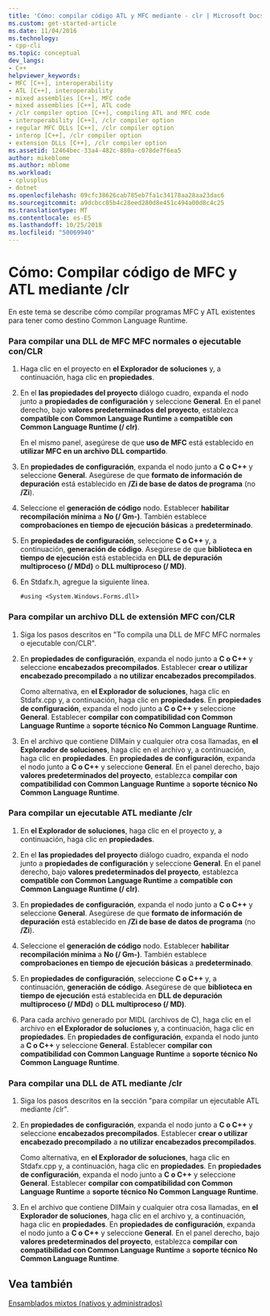 ```yaml
---
title: 'Cómo: compilar código ATL y MFC mediante - clr | Microsoft Docs'
ms.custom: get-started-article
ms.date: 11/04/2016
ms.technology:
- cpp-cli
ms.topic: conceptual
dev_langs:
- C++
helpviewer_keywords:
- MFC [C++], interoperability
- ATL [C++], interoperability
- mixed assemblies [C++], MFC code
- mixed assemblies [C++], ATL code
- /clr compiler option [C++], compiling ATL and MFC code
- interoperability [C++], /clr compiler option
- regular MFC DLLs [C++], /clr compiler option
- interop [C++], /clr compiler option
- extension DLLs [C++], /clr compiler option
ms.assetid: 12464bec-33a4-482c-880a-c078de7f6ea5
author: mikeblome
ms.author: mblome
ms.workload:
- cplusplus
- dotnet
ms.openlocfilehash: 09cfc38626cab785eb7fa1c34178aa28aa23dac6
ms.sourcegitcommit: a9dcbcc85b4c28eed280d8e451c494a00d8c4c25
ms.translationtype: MT
ms.contentlocale: es-ES
ms.lasthandoff: 10/25/2018
ms.locfileid: "50069940"
---
```

# <a name="how-to-compile-mfc-and-atl-code-by-using-clr"></a>Cómo: Compilar código de MFC y ATL mediante /clr

En este tema se describe cómo compilar programas MFC y ATL existentes para tener como destino Common Language Runtime.

### <a name="to-compile-an-mfc-executable-or-regular-mfc-dll-by-using-clr"></a>Para compilar una DLL de MFC MFC normales o ejecutable con/CLR

1. Haga clic en el proyecto en **el Explorador de soluciones** y, a continuación, haga clic en **propiedades**.

1. En el **las propiedades del proyecto** diálogo cuadro, expanda el nodo junto a **propiedades de configuración** y seleccione **General**. En el panel derecho, bajo **valores predeterminados del proyecto**, establezca **compatible con Common Language Runtime** a **compatible con Common Language Runtime (/ clr)**.

   En el mismo panel, asegúrese de que **uso de MFC** está establecido en **utilizar MFC en un archivo DLL compartido**.

1. En **propiedades de configuración**, expanda el nodo junto a **C o C++** y seleccione **General**. Asegúrese de que **formato de información de depuración** está establecido en **/Zi de base de datos de programa** (no **/Zi**).

1. Seleccione el **generación de código** nodo. Establecer **habilitar recompilación mínima** a **No (/ Gm-)**. También establece **comprobaciones en tiempo de ejecución básicas** a **predeterminado**.

1. En **propiedades de configuración**, seleccione **C o C++** y, a continuación, **generación de código**. Asegúrese de que **biblioteca en tiempo de ejecución** está establecida en **DLL de depuración multiproceso (/ MDd)** o **DLL multiproceso (/ MD)**.

1. En Stdafx.h, agregue la siguiente línea.

    ```
    #using <System.Windows.Forms.dll>
    ```

### <a name="to-compile-an-mfc-extension-dll-by-using-clr"></a>Para compilar un archivo DLL de extensión MFC con/CLR

1. Siga los pasos descritos en "To compila una DLL de MFC MFC normales o ejecutable con/CLR".

1. En **propiedades de configuración**, expanda el nodo junto a **C o C++** y seleccione **encabezados precompilados**. Establecer **crear o utilizar encabezado precompilado** a **no utilizar encabezados precompilados**.

   Como alternativa, en **el Explorador de soluciones**, haga clic en Stdafx.cpp y, a continuación, haga clic en **propiedades**. En **propiedades de configuración**, expanda el nodo junto a **C o C++** y seleccione **General**. Establecer **compilar con compatibilidad con Common Language Runtime** a **soporte técnico No Common Language Runtime**.

1. En el archivo que contiene DllMain y cualquier otra cosa llamadas, en **el Explorador de soluciones**, haga clic en el archivo y, a continuación, haga clic en **propiedades**. En **propiedades de configuración**, expanda el nodo junto a **C o C++** y seleccione **General**. En el panel derecho, bajo **valores predeterminados del proyecto**, establezca **compilar con compatibilidad con Common Language Runtime** a **soporte técnico No Common Language Runtime**.

### <a name="to-compile-an-atl-executable-by-using-clr"></a>Para compilar un ejecutable ATL mediante /clr

1. En **el Explorador de soluciones**, haga clic en el proyecto y, a continuación, haga clic en **propiedades**.

1. En el **las propiedades del proyecto** diálogo cuadro, expanda el nodo junto a **propiedades de configuración** y seleccione **General**. En el panel derecho, bajo **valores predeterminados del proyecto**, establezca **compatible con Common Language Runtime** a **compatible con Common Language Runtime (/ clr)**.

1. En **propiedades de configuración**, expanda el nodo junto a **C o C++** y seleccione **General**. Asegúrese de que **formato de información de depuración** está establecido en **/Zi de base de datos de programa** (no **/Zi**).

1. Seleccione el **generación de código** nodo. Establecer **habilitar recompilación mínima** a **No (/ Gm-)**. También establece **comprobaciones en tiempo de ejecución básicas** a **predeterminado**.

1. En **propiedades de configuración**, seleccione **C o C++** y, a continuación, **generación de código**. Asegúrese de que **biblioteca en tiempo de ejecución** está establecida en **DLL de depuración multiproceso (/ MDd)** o **DLL multiproceso (/ MD)**.

1. Para cada archivo generado por MIDL (archivos de C), haga clic en el archivo en **el Explorador de soluciones** y, a continuación, haga clic en **propiedades**. En **propiedades de configuración**, expanda el nodo junto a **C o C++** y seleccione **General**. Establecer **compilar con compatibilidad con Common Language Runtime** a **soporte técnico No Common Language Runtime**.

### <a name="to-compile-an-atl-dll-by-using-clr"></a>Para compilar una DLL de ATL mediante /clr

1. Siga los pasos descritos en la sección "para compilar un ejecutable ATL mediante /clr".

1. En **propiedades de configuración**, expanda el nodo junto a **C o C++** y seleccione **encabezados precompilados**. Establecer **crear o utilizar encabezado precompilado** a **no utilizar encabezados precompilados**.

   Como alternativa, en **el Explorador de soluciones**, haga clic en Stdafx.cpp y, a continuación, haga clic en **propiedades**. En **propiedades de configuración**, expanda el nodo junto a **C o C++** y seleccione **General**. Establecer **compilar con compatibilidad con Common Language Runtime** a **soporte técnico No Common Language Runtime**.

1. En el archivo que contiene DllMain y cualquier otra cosa llamadas, en **el Explorador de soluciones**, haga clic en el archivo y, a continuación, haga clic en **propiedades**. En **propiedades de configuración**, expanda el nodo junto a **C o C++** y seleccione **General**. En el panel derecho, bajo **valores predeterminados del proyecto**, establezca **compilar con compatibilidad con Common Language Runtime** a **soporte técnico No Common Language Runtime**.

## <a name="see-also"></a>Vea también

[Ensamblados mixtos (nativos y administrados)](../dotnet/mixed-native-and-managed-assemblies.md)